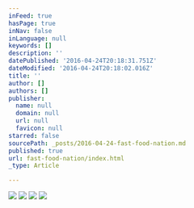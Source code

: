 ```yaml
---
inFeed: true
hasPage: true
inNav: false
inLanguage: null
keywords: []
description: ''
datePublished: '2016-04-24T20:18:31.751Z'
dateModified: '2016-04-24T20:18:02.016Z'
title: ''
author: []
authors: []
publisher:
  name: null
  domain: null
  url: null
  favicon: null
starred: false
sourcePath: _posts/2016-04-24-fast-food-nation.md
published: true
url: fast-food-nation/index.html
_type: Article

---
```

![](https://the-grid-user-content.s3-us-west-2.amazonaws.com/a3dd1046-e832-4205-aae6-3e6e9b22bf88.jpg)
![](https://the-grid-user-content.s3-us-west-2.amazonaws.com/0d31c8ca-b84e-4e6d-86f1-940f4b838709.jpg)
![](https://the-grid-user-content.s3-us-west-2.amazonaws.com/496abbe7-1ddb-4171-8731-fe2f1ed8cb67.jpg)
![](https://the-grid-user-content.s3-us-west-2.amazonaws.com/aac5b834-1d17-4be9-afa7-a364f46592f0.jpg)